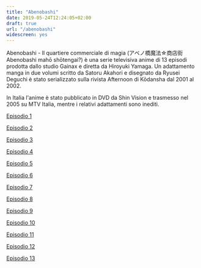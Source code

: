 ```yaml
---
title: "Abenobashi"
date: 2019-05-24T12:24:05+02:00
draft: true
url: "/abenobashi"
widescreen: yes
---
```


Abenobashi - Il quartiere commerciale di magia (アベノ橋魔法☆商店街 Abenobashi mahō shōtengai?) è una serie televisiva anime di 13 episodi prodotta dallo studio Gainax e diretta da Hiroyuki Yamaga. Un adattamento manga in due volumi scritto da Satoru Akahori e disegnato da Ryusei Deguchi è stato serializzato sulla rivista Afternoon di Kōdansha dal 2001 al 2002.

In Italia l'anime è stato pubblicato in DVD da Shin Vision e trasmesso nel 2005 su MTV Italia, mentre i relativi adattamenti sono inediti.

[Episodio 1](https://t.me/c/1335380379/344)

[Episodio 2](https://t.me/c/1335380379/345)

[Episodio 3](https://t.me/c/1335380379/346)

[Episodio 4](https://t.me/c/1335380379/347)

[Episodio 5](https://t.me/c/1335380379/348)

[Episodio 6](https://t.me/c/1335380379/349)

[Episodio 7](https://t.me/c/1335380379/350)

[Episodio 8](https://t.me/c/1335380379/351)

[Episodio 9](https://t.me/c/1335380379/352)

[Episodio 10](https://t.me/c/1335380379/353)

[Episodio 11](https://t.me/c/1335380379/354)

[Episodio 12](https://t.me/c/1335380379/355)

[Episodio 13](https://t.me/c/1335380379/356)
